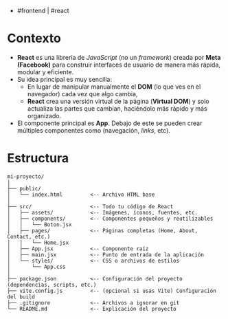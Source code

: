 - #frontend | #react

# Contexto
- **React** es una librería de *JavaScript* (no un *framework*) creada por **Meta (Facebook)** para construir interfaces de usuario de manera más rápida, modular y eficiente.
- Su idea principal es muy sencilla:
	- En lugar de manipular manualmente el **DOM** (lo que ves en el navegador) cada vez que algo cambia,
	- **React** crea una versión virtual de la página (**Virtual DOM**) y solo actualiza las partes que cambian, haciéndolo más rápido y más organizado.
- El componente principal es **App**. Debajo de este se pueden crear múltiples componentes como (navegación, *links*, etc).

# Estructura 
```
mi-proyecto/
│
├── public/
│   └── index.html         <-- Archivo HTML base
│
├── src/                   <-- Todo tu código de React
│   ├── assets/            <-- Imágenes, íconos, fuentes, etc.
│   ├── components/        <-- Componentes pequeños y reutilizables
│   │   └── Boton.jsx
│   ├── pages/             <-- Páginas completas (Home, About, Contact, etc.)
│   │   └── Home.jsx
│   ├── App.jsx            <-- Componente raíz
│   ├── main.jsx           <-- Punto de entrada de la aplicación
│   └── styles/            <-- CSS o archivos de estilos
│       └── App.css
│
├── package.json           <-- Configuración del proyecto (dependencias, scripts, etc.)
├── vite.config.js         <-- (opcional si usas Vite) Configuración del build
├── .gitignore             <-- Archivos a ignorar en git
└── README.md              <-- Explicación del proyecto
```